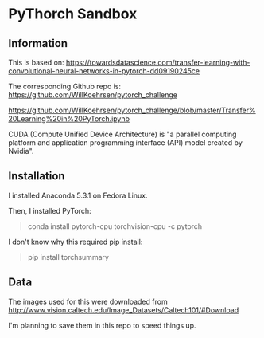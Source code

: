 # PyThorch Sandbox

## Information

This is based on:
https://towardsdatascience.com/transfer-learning-with-convolutional-neural-networks-in-pytorch-dd09190245ce

The corresponding Github repo is:
https://github.com/WillKoehrsen/pytorch_challenge

https://github.com/WillKoehrsen/pytorch_challenge/blob/master/Transfer%20Learning%20in%20PyTorch.ipynb

CUDA (Compute Unified Device Architecture) is "a parallel computing platform and application programming interface (API) model created by Nvidia".

## Installation

I installed Anaconda 5.3.1 on Fedora Linux.

Then, I installed PyTorch:

> conda install pytorch-cpu torchvision-cpu -c pytorch

I don't know why this required pip install:

> pip install torchsummary

## Data

The images used for this were downloaded from http://www.vision.caltech.edu/Image_Datasets/Caltech101/#Download

I'm planning to save them in this repo to speed things up.